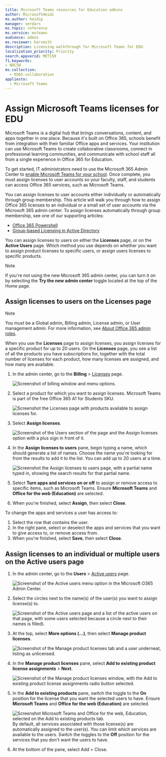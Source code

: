 ```yaml
---
title: Microsoft Teams resources for Education admins
author: MicrosoftHeidi
ms.author: heidip
manager: serdars
ms.topic: reference
ms.service: msteams
audience: admin
ms.reviewer: karsmith
description: Licensing walkthrough for Microsoft Teams for EDU.
localization_priority: Priority
search.appverid: MET150
f1.keywords:
- NOCSH
ms.collection: 
  - M365-collaboration
appliesto: 
  - Microsoft Teams
---
```


# Assign Microsoft Teams licenses for EDU

Microsoft Teams is a digital hub that brings conversations, content, and apps together in one place. Because it's built on Office 365, schools benefit from integration with their familiar Office apps and services. Your institution can use Microsoft Teams to create collaborative classrooms, connect in professional learning communities, and communicate with school staff all from a single experience in Office 365 for Education.

To get started, IT administrators need to use the Microsoft 365 Admin Center to [enable Microsoft Teams for your school](https://docs.microsoft.com/microsoft-365/education/intune-edu-trial/enable-microsoft-teams).
Once complete, you must assign licenses to user accounts so your faculty, staff, and students can access Office 365 services, such as Microsoft Teams.

You can assign licenses to user accounts either individually or automatically through group membership. This article will walk you through how to assign Office 365 licenses to an individual or a small set of user accounts via the Microsoft 365 admin center. To assign licenses automatically through group membership, see one of our supporting articles:

- [Office 365 Powershell](https://docs.microsoft.com/office365/enterprise/powershell/assign-licenses-to-user-accounts-with-office-365-powershell)
- [Group-based Licensing in Active Directory](https://docs.microsoft.com/azure/active-directory/users-groups-roles/licensing-groups-assign)

You can assign licenses to users on either the **Licenses** page, or on the **Active Users** page. Which method you use depends on whether you want to assign product licenses to specific users, or assign users licenses to specific products.

> [!NOTE]
> If you're not using the new Microsoft 365 admin center, you can turn it on by selecting the **Try the new admin center** toggle located at the top of the Home page.

## Assign licenses to users on the Licenses page

> [!NOTE]
> You must be a Global admin, Billing admin, License admin, or User management admin. For more information, see [About Office 365 admin roles](https://docs.microsoft.com/microsoft-365/admin/add-users/about-admin-roles).

When you use the **Licenses** page to assign licenses, you assign licenses for a specific product for up to 20 users. On the **Licenses** page, you see a list of all the products you have subscriptions for, together with the total number of licenses for each product, how many licenses are assigned, and how many are available.

1. In the admin center, go to the **Billing** > [Licenses](https://go.microsoft.com/fwlink/p/?linkid=842264) page.

   ![Screenshot of billing window and menu options.](media/EDU-Lic-Billing-License.png)
2. Select a product for which you want to assign licenses. Microsoft Teams is part of the free Office 365 A1 for Students SKU.

   ![Screenshot the Licenses page with products available to assign licenses for.](media/EDU-Lic-Licenses-Products.png)
3. Select **Assign licenses**.

   ![Screenshot of the Users section of the page and the Assign licenses option with a plus sign in front of it.](media/EDU-Lic-Assign-Licenses.png)
4. In the **Assign licenses to users** pane, begin typing a name, which should generate a list of names. Choose the name you're looking for from the results to add it to the list. You can add up to 20 users at a time.

   ![Screenshot the Assign licenses to users page, with a partial name typed in, showing the search results for that partial name.](media/EDU-Lic-Assign-Licenses-Users.png)
5. Select **Turn apps and services on or off** to assign or remove access to specific items, such as Microsoft Teams. Ensure **Microsoft Teams** and **Office for the web (Education)** are selected.
6. When you're finished, select **Assign**, then select **Close**.

To change the apps and services a user has access to:

1. Select the row that contains the user.
1. In the right pane, select or deselect the apps and services that you want to give access to, or remove access from.
1. When you're finished, select **Save**, then select **Close**.

## Assign licenses to an individual or multiple users on the Active users page

1. In the admin center, go to the **Users** > [Active users](https://go.microsoft.com/fwlink/p/?linkid=834822) page.

   ![Screenshot of the Active users menu option in the Microsoft O365 Admin Center.](media/EDU-Lic-Active-Users.png)
2. Select the circles next to the name(s) of the user(s) you want to assign license(s) to.

   ![Screenshot of the Active users page and a list of the active users on that page, with some users selected because a circle next to their names is filled).](media/EDU-Lic-Active-Users-List.png)
3. At the top, select **More options (...)**, then select **Manage product licenses**.

   ![Screenshot of the Manage product licenses tab and a user underneat, listing as unlicensed.](media/EDU-Lic-Manage-Product-Licenses.png)
4. In the **Manage product licenses** pane, select **Add to existing product license assignments** > **Next**.

   ![Screenshot of the Manage product licenses window, with the Add to existing product license assignments radio button selected.](media/EDU-Lic-Add-Existing-Product.png)
5. In the **Add to existing products** pane, switch the toggle to the **On** position for the license that you want the selected users to have. Ensure **Microsoft Teams** and **Office for the web (Education)** are selected.

   ![Screenshot Microsoft Teams and Office for the web, Education, selected on the Add to existing products tab.](media/EDU-Lic-Add-Existing-Products.png)
   By default, all services associated with those license(s) are automatically assigned to the user(s). You can limit which services are available to the users. Switch the toggles to the **Off** position for the services that you don't want the users to have.
6. At the bottom of the pane, select Add > Close.
